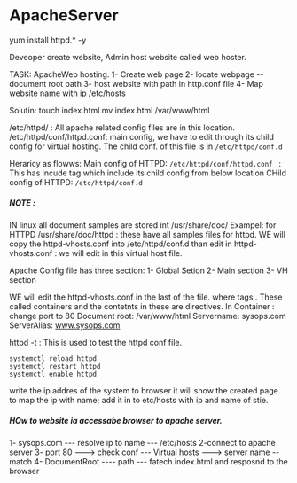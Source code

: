  # ApacheServer
 yum install httpd.* -y
 
 Deveoper create website, Admin host website called web hoster.
 
 TASK: ApacheWeb hosting.
 1- Create web page
 2- locate webpage -- document root path
 3- host website with path in http.conf file 
 4- Map website name with ip /etc/hosts
 
 Solutin:
 touch index.html
 mv index.html /var/www/html
 
 /etc/httpd/ : All apache related config files are in this location.
 /etc/httpd/conf/httpd.conf: main config, we have to edit through its child config for virtual hosting. The child conf. of this file is in ``` /etc/httpd/conf.d ```
 
 Heraricy as flowws:
 Main config of HTTPD: ```/etc/httpd/conf/httpd.conf ``` : This has incude tag which include its child config from below location
 CHild config of HTTPD: ``` /etc/httpd/conf.d ```
 
 ##### NOTE : 
 IN linux all document samples are stored int /usr/share/doc/
 Exampel: for HTTPD
  /usr/share/doc/httpd : these have all samples files for httpd. WE will copy the httpd-vhosts.conf  into /etc/httpd/conf.d  than
   edit in httpd-vhosts.conf : we will edit in this virtual host file.
  
  Apache Config file has three section:
  1- Global Setion
  2- Main section
  3- VH section
  
  WE will edit the httpd-vhosts.conf in the last of the file. where <VirtualHost> </VirtualHost> tags . These called containers 
  and the contetnts in these  are directives.
  In Container : change port to 80
  Document root: /var/www/html
  Servername: sysops.com <Any one>
  ServerAlias: www.sysops.com <for www alias>
  
  httpd -t : This is used to test the httpd conf file.
  
  ```
  systemctl reload httpd
  systemctl restart httpd
  systemctl enable httpd
  ```
  write the ip addres of the system to browser it will show the created page.
  to map the ip with name; add it in to etc/hosts with ip and name of stie. 
  
  
  ##### HOw to website ia accessabe browser to apache server.
  1- sysops.com --- resolve ip to name --- /etc/hosts
  2-connect to apache server
  3- port 80 ---> check conf --- Virtual hosts ---> server name -- match
  4- DocumentRoot ----  path --- fatech index.html and resposnd to the browser
  
  
  
  
